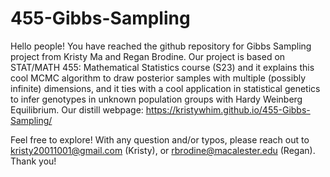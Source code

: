 # 455-Gibbs-Sampling

Hello people! You have reached the github repository for Gibbs Sampling project from Kristy Ma and Regan Brodine. Our project is based on STAT/MATH 455: Mathematical Statistics course (S23) and it explains this cool MCMC algorithm to draw posterior samples with multiple (possibly infinite) dimensions, and it ties with a cool application in statistical genetics to infer genotypes in unknown population groups with Hardy Weinberg Equilibrium. Our distill webpage: https://kristywhim.github.io/455-Gibbs-Sampling/

Feel free to explore! With any question and/or typos, please reach out to kristy20011001@gmail.com (Kristy), or rbrodine@macalester.edu (Regan). Thank you!
